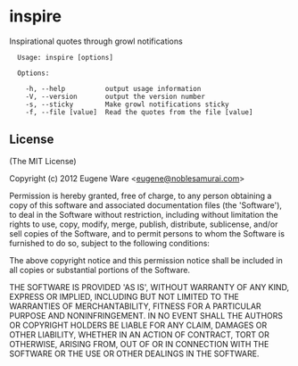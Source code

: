 
# inspire

  Inspirational quotes through growl notifications

```
  Usage: inspire [options]

  Options:

    -h, --help          output usage information
    -V, --version       output the version number
    -s, --sticky        Make growl notifications sticky
    -f, --file [value]  Read the quotes from the file [value]
```

## License 

(The MIT License)

Copyright (c) 2012 Eugene Ware &lt;eugene@noblesamurai.com&gt;

Permission is hereby granted, free of charge, to any person obtaining
a copy of this software and associated documentation files (the
'Software'), to deal in the Software without restriction, including
without limitation the rights to use, copy, modify, merge, publish,
distribute, sublicense, and/or sell copies of the Software, and to
permit persons to whom the Software is furnished to do so, subject to
the following conditions:

The above copyright notice and this permission notice shall be
included in all copies or substantial portions of the Software.

THE SOFTWARE IS PROVIDED 'AS IS', WITHOUT WARRANTY OF ANY KIND,
EXPRESS OR IMPLIED, INCLUDING BUT NOT LIMITED TO THE WARRANTIES OF
MERCHANTABILITY, FITNESS FOR A PARTICULAR PURPOSE AND NONINFRINGEMENT.
IN NO EVENT SHALL THE AUTHORS OR COPYRIGHT HOLDERS BE LIABLE FOR ANY
CLAIM, DAMAGES OR OTHER LIABILITY, WHETHER IN AN ACTION OF CONTRACT,
TORT OR OTHERWISE, ARISING FROM, OUT OF OR IN CONNECTION WITH THE
SOFTWARE OR THE USE OR OTHER DEALINGS IN THE SOFTWARE.
